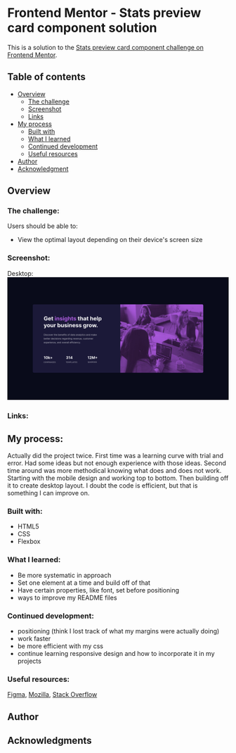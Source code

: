 # Frontend Mentor - Stats preview card component solution

This is a solution to the [Stats preview card component challenge on Frontend Mentor](https://www.frontendmentor.io/challenges/stats-preview-card-component-8JqbgoU62).

## Table of contents

- [Overview](#overview)
   - [The challenge](#the-challenge)
   - [Screenshot](#screenshot)
   - [Links](#links)
- [My process](#my-process)
   - [Built with](#built-with)
   - [What I learned](#what-i-learned)
   - [Continued development](#continued-development)
   - [Useful resources](#useful-resources)
- [Author](#author)
- [Acknowledgment](#acknowledgments)

## Overview

### The challenge:

Users should be able to:

- View the optimal layout depending on their device's screen size

### Screenshot:

Desktop:
![Desktop](./screenshot-preview-card-desktop.png)

### Links:

## My process:

Actually did the project twice. First time was a learning curve with trial and error. Had some ideas but not enough experience
with those ideas. Second time around was more methodical knowing what does and does not work. Starting with the mobile design
and working top to bottom. Then building off it to create desktop layout. I doubt the code is efficient, but that is something
I can improve on.

### Built with:

- HTML5
- CSS
- Flexbox

### What I learned:

- Be more systematic in approach 
- Set one element at a time and build off of that 
- Have certain properties, like font, set before positioning
- ways to improve my README files

### Continued development:

- positioning (think I lost track of what my margins were actually doing)
- work faster
- be more efficient with my css
- continue learning responsive design and how to incorporate it in my projects

### Useful resources:


[Figma](https://www.figma.com), [Mozilla](https://developer.mozilla.org/en-US/docs/Web/CSS), [Stack Overflow](https://stackoverflow.com/)

## Author

## Acknowledgments
